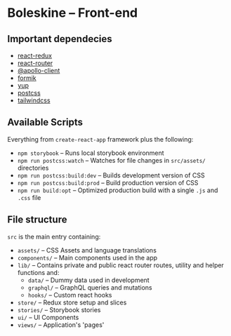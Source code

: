 # Boleskine – Front-end

## Important dependecies

- [react-redux](https://www.npmjs.com/package/react-redux)
- [react-router](https://www.npmjs.com/package/react-router)
- [@apollo-client](https://www.npmjs.com/package/@apollo/client)
- [formik](https://www.npmjs.com/package/formik)
- [yup](https://www.npmjs.com/package/yup)
- [postcss](https://www.npmjs.com/package/postcss)
- [tailwindcss](https://www.npmjs.com/package/tailwindcss)

## Available Scripts

Everything from `create-react-app` framework plus the following:

- `npm storybook` – Runs local storybook environment
- `npm run postcss:watch` – Watches for file changes in `src/assets/` directories
- `npm run postcss:build:dev` – Builds development version of CSS
- `npm run postcss:build:prod` – Build production version of CSS
- `npm run build:opt` – Optimized production build with a single `.js` and `.css` file

## File structure

`src` is the main entry containing:

- `assets/` – CSS Assets and language translations
- `components/` – Main components used in the app
- `lib/` – Contains private and public react router routes, utility and helper functions and:
	- `data/` – Dummy data used in development
	- `graphql/` – GraphQL queries and mutations
	- `hooks/` – Custom react hooks
- `store/` – Redux store setup and slices
- `stories/` – Storybook stories
- `ui/` – UI Components
- `views/` – Application's 'pages'
